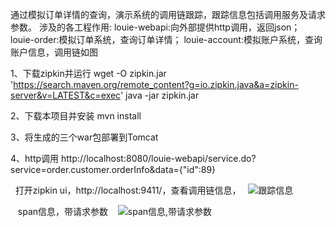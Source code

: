 通过模拟订单详情的查询，演示系统的调用链跟踪，跟踪信息包括调用服务及请求参数。
涉及的各工程作用:
louie-webapi:向外部提供http调用，返回json；
louie-order:模拟订单系统，查询订单详情；
louie-account:模拟账户系统，查询账户信息，调用链如图

1、下载zipkin并运行
  wget -O zipkin.jar 'https://search.maven.org/remote_content?g=io.zipkin.java&a=zipkin-server&v=LATEST&c=exec'
  java -jar zipkin.jar
  
2、下载本项目并安装
  mvn install
  
3、将生成的三个war包部署到Tomcat

4、http调用
   http://localhost:8080/louie-webapi/service.do?service=order.customer.orderInfo&data={"id":89}
   
   打开zipkin ui，http://localhost:9411/，查看调用链信息， 
   ![跟踪信息](https://github.com/blacklau/http-dubbo-zipkin/blob/master/trace-info.png)
   
    span信息，带请求参数
    ![span信息,带请求参数](https://github.com/blacklau/http-dubbo-zipkin/blob/master/request-params.png)
   
